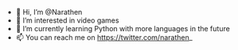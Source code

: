 - 👋 Hi, I’m @Narathen
- 👀 I’m interested in video games
- 🌱 I’m currently learning Python with more languages in the future
- 📫 You can reach me on https://twitter.com/narathen_

<!---
Narathen/Narathen is a ✨ special ✨ repository because its `README.md` (this file) appears on your GitHub profile.
You can click the Preview link to take a look at your changes.
--->
